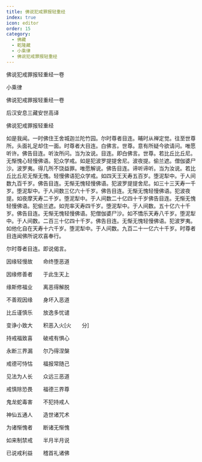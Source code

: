 ```yaml
---
title: 佛说犯戒罪报轻重经
index: true
icon: editor
order: 15
category:
  - 佛藏
  - 乾隆藏
  - 小乘律
  - 佛说犯戒罪报轻重经
---
```


佛说犯戒罪报轻重经一卷  

小乘律  

佛说犯戒罪报轻重经一卷  

后汉安息三藏安世高译  

佛说犯戒罪报轻重经  

如是我闻。一时佛住王舍城迦兰陀竹园。尔时尊者目连。晡时从禅定觉。往至世尊所。头面礼足却住一面。时尊者大目连。白佛言。世尊。意有所疑今欲请问。唯愿听许。佛告目连。听汝所问。当为汝说。目连。即白佛言。世尊。若比丘比丘尼。无惭愧心轻慢佛语。犯众学戒。如是犯波罗提提舍尼。波夜提。偷兰遮。僧伽婆尸沙。波罗夷。得几所不饶益罪。唯愿解说。佛告目连。谛听谛听。当为汝说。若比丘比丘尼无惭无愧。轻慢佛语犯众学戒。如四天王天寿五百岁。堕泥犁中。于人间数九百千岁。佛告目连。无惭无愧轻慢佛语。犯波罗提提舍尼。如三十三天寿一千岁。堕泥犁中。于人间数三亿六十千岁。佛告目连。无惭无愧轻慢佛语。犯波夜提。如夜摩天寿二千岁。堕泥犁中。于人间数二十亿四十千岁佛告目连。无惭无愧轻慢佛语。犯偷兰遮。如兜率天寿四千岁。堕泥犁中。于人间数。五十亿六十千岁。佛告目连。无惭无愧轻慢佛语。犯僧伽婆尸沙。如不憍乐天寿八千岁。堕泥犁中。于人间数。二百三十亿四十千岁。佛告目连。无惭无愧轻慢佛语。犯波罗夷。如他化自在天寿十六千岁。堕泥犁中。于人间数。九百二十一亿六十千岁。时尊者目连闻佛所说欢喜奉行。  

尔时尊者目连。即说偈言。  

因缘轻慢故　　命终堕恶道  

因缘修善者　　于此生天上  

缘斯修福业　　离恶得解脱  

不善观因缘　　身坏入恶道  

比丘谨慎乐　　放逸多忧谴  

变诤小致大　　积恶入火[火　　分]  

持戒福致喜　　破戒有惧心  

永断三界漏　　尔乃得涅槃  

戒德可恃怙　　福报常随己  

见法为人长　　众远三恶道  

戒慎除恐畏　　福德三界尊  

鬼龙蛇毒害　　不犯持戒人  

神仙五通人　　造世诸咒术  

为诸惭愧者　　断诸无惭愧  

如来制禁戒　　半月半月说  

已说戒利益　　稽首礼诸佛  
